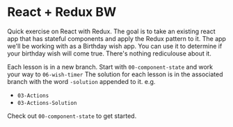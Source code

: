 # React + Redux BW

Quick exercise on React with Redux. The goal is to take an existing react app that has stateful components and apply the Redux pattern to it. The app we'll be working with as a Birthday wish app.  You can use it to determine if your birthday wish will come true. There's nothing rediculouse about it. 

Each lesson is in a new branch. Start with `00-component-state` and work your way to `06-wish-timer` The solution for each lesson is in the associated branch with the word `-solution` appended to it. e.g.

- `03-Actions`
- `03-Actions-Solution`

Check out `00-component-state` to get started.